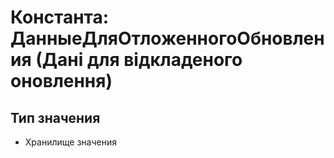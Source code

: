 ﻿# Константа: ДанныеДляОтложенногоОбновления (Дані для відкладеного оновлення)

## Тип значения

- Хранилище значения


